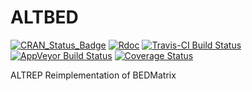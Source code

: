 ALTBED
======

[![CRAN_Status_Badge](http://www.r-pkg.org/badges/version/ALTBED)](https://CRAN.R-project.org/package=ALTBED)
[![Rdoc](http://www.rdocumentation.org/badges/version/ALTBED)](http://www.rdocumentation.org/packages/ALTBED)
[![Travis-CI Build Status](https://travis-ci.org/agrueneberg/ALTBED.svg?branch=master)](https://travis-ci.org/agrueneberg/ALTBED)
[![AppVeyor Build Status](https://ci.appveyor.com/api/projects/status/gyin72nvh94xcmdi?svg=true)](https://ci.appveyor.com/project/agrueneberg/altbed)
[![Coverage Status](https://codecov.io/gh/agrueneberg/ALTBED/branch/master/graph/badge.svg)](https://codecov.io/github/agrueneberg/ALTBED?branch=master)

ALTREP Reimplementation of BEDMatrix
